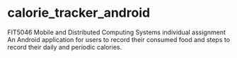 # calorie_tracker_android
FIT5046 Mobile and Distributed Computing Systems individual assignment  
An Android application for users to record their consumed food and steps to record their daily and periodic calories.
